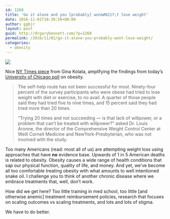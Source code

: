```yaml
---
id: 1268
title: 'Go it alone and you [probably] won&#8217;t lose weight'
date: 2016-11-01T10:39:59+00:00
author: ggbjr
layout: post
guid: http://drgarybennett.com/?p=1268
permalink: /2016/11/01/go-it-alone-you-probably-wont-lose-weight/
categories:
  - obesity
---
```

![](http://s3.amazonaws.com/everystockphoto/fspid30/88/21/58/2/vietnam-8821582-o.jpg)

Nice [NY Times piece](http://www.nytimes.com/2016/11/01/health/americans-obesity-willpower-genetics-study.html?_r=0) from Gina Kolata, amplifying the findings from today&#8217;s [University of Chicago poll](http://www.norc.org/PDFs/ASMBS%20Obesity/Issue%20Brief%20B_ASMBS%20NORC%20Obesity%20Poll.pdf) on obesity. 

> The self-help route has not been successful for most. Ninety-four percent of the survey participants who were obese had tried to lose weight with diet or exercise, to no avail. A quarter of those people said they had tried five to nine times, and 15 percent said they had tried more than 20 times.
> 
> “Trying 20 times and not succeeding — is that lack of willpower, or a problem that can’t be treated with willpower?” asked Dr. Louis Aronne, the director of the Comprehensive Weight Control Center at Weill Cornell Medicine and NewYork-Presbyterian, who was not involved with the study.

Too many Americans (read: most all of us) are attempting weight loss using approaches that have **no** evidence base. Upwards of 1 in 5 American deaths is related to obesity. Obesity causes a wide range of health conditions that sap our physical function, quality of life, and money. And yet, we&#8217;ve become all too comfortable treating obesity with what amounts to well intentioned snake oil. I challenge you to think of another chronic disease where we embrace treatments that, well, don&#8217;t work. 

How did we get here? Too little training in med school, too little [and otherwise anemic] treatment reimbursement policies, research that focuses on scaling outcomes vs scaling treatments, and lots and lots of stigma. 

We have to do better.